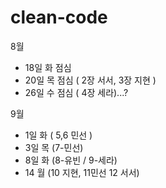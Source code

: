 # clean-code

8월
* 18일 화 점심
* 20일 목 점심 ( 2장 서서, 3장 지현 )
* 26일 수 점심 ( 4장 세라)...?

9월
* 1일 화 ( 5,6 민선 )
* 3일 목 (7-민선)
* 8일 화 (8-유빈 / 9-세라)
* 14  월 (10 지현, 11민선 12 서서)

